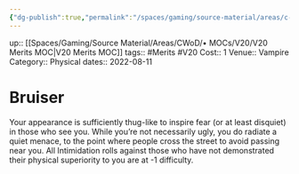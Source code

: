 ```yaml
---
{"dg-publish":true,"permalink":"/spaces/gaming/source-material/areas/c-wo-d/genre/vampire/v20/merits-and-flaws/bruiser/","dgHomeLink":true,"dgPassFrontmatter":true}
---
```


up:: [[Spaces/Gaming/Source Material/Areas/CWoD/• MOCs/V20/V20 Merits MOC|V20 Merits MOC]]
tags:: #Merits #V20 
Cost:: 1
Venue:: Vampire
Category:: Physical
dates:: 2022-08-11

# Bruiser
Your appearance is sufficiently thug-like to inspire
fear (or at least disquiet) in those who see you. While
you’re not necessarily ugly, you do radiate a quiet menace,
to the point where people cross the street to avoid
passing near you. All Intimidation rolls against those
who have not demonstrated their physical superiority
to you are at -1 difficulty.